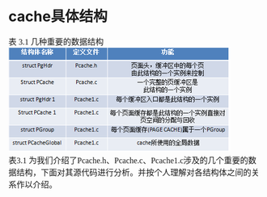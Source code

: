 #  cache具体结构
<font face="微软雅黑" size="3px">

表 3.1 几种重要的数据结构  
<img src="../b3.1.png"/>  
表3.1 为我们介绍了Pcache.h、Pcache.c、Pcache1.c涉及的几个重要的数据结构，下面对其源代码进行分析。并按个人理解对各结构体之间的关系作以介绍。





